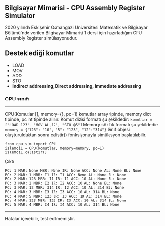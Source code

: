 ## Bilgisayar Mimarisi - CPU Assembly Register Simulator
2020 yılında Eskişehir Osmangazi Üniversitesi Matematik ve Bilgisayar Bölümü'nde verilen Bilgisayar Mimarisi 1 dersi için hazırladığım CPU Assembly Register simülasyonudur.

Desteklediği komutlar
---
- LOAD
- MOV
- ADD
- STO
- **Indirect addressing, Direct addressing, Immediate addressing**

### CPU sınıfı
---
CPU(Komutlar [], memory={}, pc=1)
komutlar array tipinde, memory dict tipinde, pc int tipinde alınır.
Komut dizisi formatı şu şekildedir:
`komutlar = ["LOAD 123", "MOV AL,12", "STO @5"]`
Memory sözlük formatı şu şekildedir:
`memory = {"123": "10", "5": "123", "12":"314"}`
Sınıf objesi oluşturulduktan sonra calistir() fonksiyonuyla simülasyon başlatılabilir.
```
from cpu_sim import CPU
islemci1 = CPU(komutlar, memory=memory, pc=1)
islemci1.calistir()
```
Çıktı
```
PC: 1 MAR: None MBR: None IR: None ACC: None AL: None BL: None
PC: 2 MAR: 1 MBR: I1 IR: I1 ACC: None AL: None BL: None
PC: 2 MAR: 123 MBR: I1 IR: I1 ACC: 10 AL: None BL: None
PC: 3 MAR: 2 MBR: I2 IR: I2 ACC: 10 AL: None BL: None
PC: 3 MAR: 12 MBR: 314 IR: I2 ACC: 10 AL: 314 BL: None
PC: 4 MAR: 3 MBR: I3 IR: I3 ACC: 10 AL: 314 BL: None
PC: 4 MAR: 5 MBR: 123 IR: I3 ACC: 10 AL: 314 BL: None
PC: 4 MAR: 123 MBR: 123 IR: I3 ACC: 10 AL: 314 BL: None
PC: 5 MAR: 4 MBR: I4 IR: I4 ACC: 10 AL: 314 BL: None
```

---

Hatalar içerebilir, test edilmemiştir.